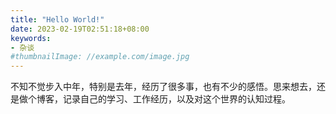 ```yaml
---
title: "Hello World!"
date: 2023-02-19T02:51:18+08:00
keywords:
- 杂谈
#thumbnailImage: //example.com/image.jpg
---
```


不知不觉步入中年，特别是去年，经历了很多事，也有不少的感悟。思来想去，还是做个博客，记录自己的学习、工作经历，以及对这个世界的认知过程。

